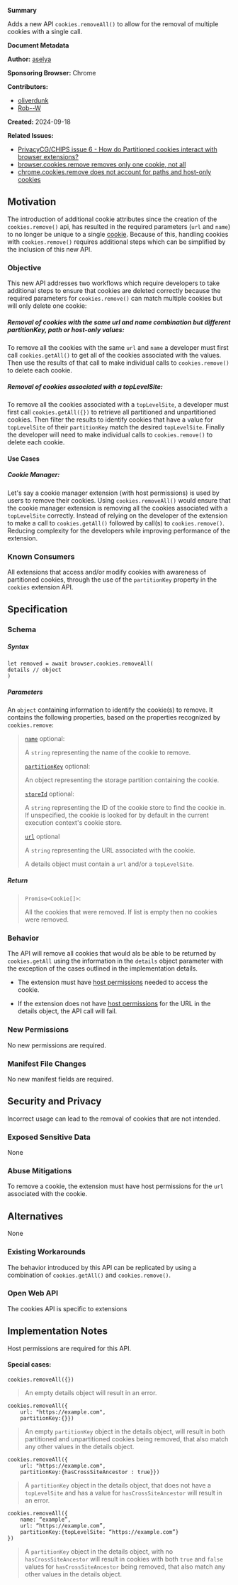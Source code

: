 **Summary**

Adds a new API `cookies.removeAll()` to allow for the removal of multiple cookies with a single call.

**Document Metadata**

**Author:**  [aselya](https://github.com/aselya)

**Sponsoring Browser:**  Chrome

**Contributors:**  
- [oliverdunk](https://github.com/oliverdunk)
- [Rob--W](https://github.com/Rob--W)

**Created:**  2024-09-18

**Related Issues:**  
- [PrivacyCG/CHIPS issue 6 - How do Partitioned cookies interact with browser extensions?](https://github.com/privacycg/CHIPS/issues/6)
- [browser.cookies.remove removes only one cookie, not all](https://bugzilla.mozilla.org/show_bug.cgi?id=1387957)
- [chrome.cookies.remove does not account for paths and host-only cookies](https://issues.chromium.org/issues/40572551)

## Motivation

The introduction of additional cookie attributes since the creation of the `cookies.remove()` api, has resulted in the required parameters (`url` and `name`) to no longer be unique to a single [cookie](https://issues.chromium.org/issues/40572551). Because of this, handling cookies with `cookies.remove()` requires additional steps which can be simplified by the inclusion of this new API.

### Objective

This new API addresses two workflows which require developers to take additional steps to ensure that cookies are deleted correctly because the required parameters for `cookies.remove()` can match multiple cookies but will only delete one cookie:
##### Removal of cookies with the same url and name combination but different partitionKey, path or host-only values:
To remove all the cookies with the same `url` and `name` a developer must first call `cookies.getAll()` to get all of the cookies associated with the values. Then use the results of that call to make individual calls to `cookies.remove()` to delete each cookie. 

##### Removal of cookies associated with a topLevelSite:
To remove all the cookies associated with a `topLevelSite`, a developer must first call `cookies.getAll({})` to retrieve all partitioned and unpartitioned cookies. Then filter the results to identify  cookies that have a value for `topLevelSite` of their `partitionKey` match the desired `topLevelSite`. Finally the developer will need to make individual calls to `cookies.remove()` to delete each cookie. 

#### Use Cases

##### Cookie Manager:

Let's say a cookie manager extension (with host permissions) is used by users to remove their cookies. Using `cookies.removeAll()` would ensure that the cookie manager extension is removing all the cookies associated with a `topLevelSite` correctly. Instead of relying on the developer of the extension to make a call to `cookies.getAll()` followed by call(s) to `cookies.remove()`. Reducing complexity for the developers while improving performance of the extension.

### Known Consumers

All extensions that access and/or modify cookies with awareness of partitioned cookies, through the use of the `partitionKey`  property  in  the  `cookies` extension API.

## Specification


### Schema

##### Syntax

```
let removed = await browser.cookies.removeAll(
details // object
)
```
##### Parameters
An `object` containing information to identify the cookie(s) to remove. It contains the following properties, based on the properties recognized by `cookies.remove`:

>[`name`](https://developer.mozilla.org/en-US/docs/Mozilla/Add-ons/WebExtensions/API/cookies/remove#name) optional:
>
>A  `string`  representing the name of the cookie to remove.
>
>[`partitionKey`](https://developer.mozilla.org/en-US/docs/Mozilla/Add-ons/WebExtensions/API/cookies/remove#partitionkey)  optional:
>
>An object representing the storage partition containing the cookie.
>
>[`storeId`](https://developer.mozilla.org/en-US/docs/Mozilla/Add-ons/WebExtensions/API/cookies/remove#storeid)  optional:
>
>A  `string`  representing the ID of the cookie store to find the cookie in. If unspecified, the cookie is looked for by default in the current execution context's cookie store.
>
>[`url`](https://developer.mozilla.org/en-US/docs/Mozilla/Add-ons/WebExtensions/API/cookies/remove#url) optional
>
>A  `string`  representing the URL associated with the cookie.
>
>A details object must contain a `url` and/or a `topLevelSite`.

##### Return

> `Promise<Cookie[]>`:
> 
> All the cookies that were removed. If list is empty then no cookies were removed.


### Behavior

The API will remove all cookies that would als be able to be returned by `cookies.getAll` using the information in the `details` object parameter with the exception of the cases outlined in the implementation details.

- The extension must have [host permissions](https://developer.mozilla.org/en-US/docs/Mozilla/Add-ons/WebExtensions/manifest.json/permissions#host_permissions) needed to access the cookie.

- If the extension does not have [host permissions](https://developer.mozilla.org/en-US/docs/Mozilla/Add-ons/WebExtensions/manifest.json/permissions#host_permissions) for the URL in the details object, the API call will fail.

### New Permissions
No  new  permissions  are  required.

### Manifest File Changes
No new manifest fields are required.

## Security and Privacy
Incorrect usage can lead to the removal of cookies that are not intended.

### Exposed Sensitive Data
None

### Abuse Mitigations
To remove a cookie, the extension must have host permissions for the `url` associated with the cookie.


## Alternatives
None

### Existing Workarounds

The behavior introduced by this API can be replicated by using a combination of `cookies.getAll()` and `cookies.remove()`.

### Open Web API

The cookies API is specific to extensions

## Implementation Notes

Host permissions are required for this API.
#### Special cases:

```
cookies.removeAll({})
```

>An empty details object will result in an error.

```
cookies.removeAll({
    url: "https://example.com",
    partitionKey:{}})
```

>An empty `partitionKey` object in the details object, will result in both partitioned and unpartitioned cookies being removed, that also match any other values in the details object.

```
cookies.removeAll({
    url: "https://example.com",
    partitionKey:{hasCrossSiteAncestor : true}})
```

>A `partitionKey` object in the details object, that does not have a `topLevelSite` and has a value for `hasCrossSiteAncestor` will result in an error.

```
cookies.removeAll({
    name: “example”,
    url: “https://example.com”,
    partitionKey:{topLevelSite: “https://example.com”}
})
```
>A `partitionKey` object in the details object, with no `hasCrossSiteAncestor` will result in cookies with both `true` and `false` values for `hasCrossSiteAncestor` being removed, that also match any other values in the details object.

